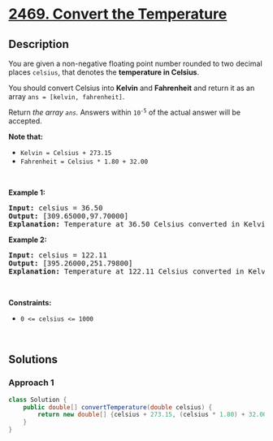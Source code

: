 # [2469. Convert the Temperature](https://leetcode.com/problems/convert-the-temperature)

## Description

<p>You are given a non-negative floating point number rounded to two decimal places <code>celsius</code>, that denotes the <strong>temperature in Celsius</strong>.</p>

<p>You should convert Celsius into <strong>Kelvin</strong> and <strong>Fahrenheit</strong> and return it as an array <code>ans = [kelvin, fahrenheit]</code>.</p>

<p>Return <em>the array <code>ans</code>. </em>Answers within <code>10<sup>-5</sup></code> of the actual answer will be accepted.</p>

<p><strong>Note that:</strong></p>

<ul>
    <li><code>Kelvin = Celsius + 273.15</code></li>
    <li><code>Fahrenheit = Celsius * 1.80 + 32.00</code></li>
</ul>
<p>&nbsp;</p>

<p><strong class="example">Example 1:</strong></p>
<pre>
<strong>Input:</strong> celsius = 36.50
<strong>Output:</strong> [309.65000,97.70000]
<strong>Explanation:</strong> Temperature at 36.50 Celsius converted in Kelvin is 309.65 and converted in Fahrenheit is 97.70.
</pre>

<p><strong class="example">Example 2:</strong></p>
<pre>
<strong>Input:</strong> celsius = 122.11
<strong>Output:</strong> [395.26000,251.79800]
<strong>Explanation:</strong> Temperature at 122.11 Celsius converted in Kelvin is 395.26 and converted in Fahrenheit is 251.798.
</pre>
<p>&nbsp;</p>

<p><strong>Constraints:</strong></p>
<ul>
    <li><code>0 &lt;= celsius &lt;= 1000</code></li>
</ul>
<p>&nbsp;</p>

## Solutions

### **Approach 1**

```java
class Solution {
    public double[] convertTemperature(double celsius) {
        return new double[] {celsius + 273.15, (celsius * 1.80) + 32.00};
    }
}
```